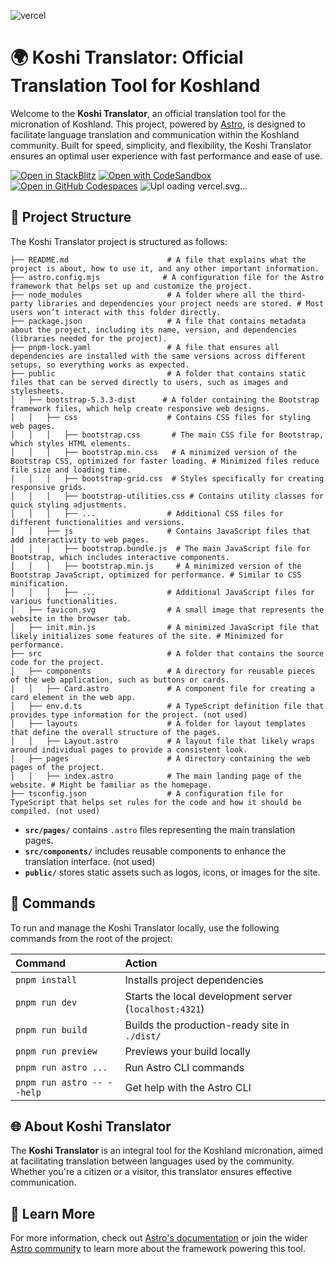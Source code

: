 ![vercel](https://github.com/user-attachments/assets/3013dc78-dcf5-469b-9cdc-59ed79204223)

# 🌍 Koshi Translator: Official Translation Tool for Koshland

Welcome to the **Koshi Translator**, an official translation tool for the micronation of Koshland. This project, powered by [Astro](https://astro.build), is designed to facilitate language translation and communication within the Koshland community. Built for speed, simplicity, and flexibility, the Koshi Translator ensures an optimal user experience with fast performance and ease of use.

[![Open in StackBlitz](https://developer.stackblitz.com/img/open_in_stackblitz.svg)](https://stackblitz.com/github/linuxfandudeguy/koshland-translator)
[![Open with CodeSandbox](https://assets.codesandbox.io/github/button-edit-lime.svg)](https://codesandbox.io/p/sandbox/github/linuxfandudeguy/koshland-translator)
[![Open in GitHub Codespaces](https://github.com/codespaces/badge.svg)](https://codespaces.new/linuxfandudeguy/koshland-translator)
![Upl<svg xmlns="http://www.w3.org/2000/svg" width="103" height="32" fill="none">
  <rect width="103" height="32" fill="#1A1A1A" rx="6"/>
  <rect width="102" height="31" x=".5" y=".5" stroke="#fff" stroke-opacity=".14" rx="5.5" />
  <g clip-path="url(#a)">
    <path fill="#EDEDED" fill-rule="evenodd" d="m16 10.75 6 10.5H10l6-10.5Z" clip-rule="evenodd" />
  </g>
  <path stroke="#fff" stroke-opacity=".14" d="M31.5 1v30" />
  <path fill="#EDEDED" d="M47.4 11.06c3.1 0 4.85 1.8 4.85 4.98 0 3.18-1.7 4.96-4.77 4.96h-3.26v-9.94h3.18Zm-1.7 8.57h1.7c2.22 0 3.31-1.18 3.31-3.59 0-2.43-1.09-3.6-3.31-3.6h-1.7v7.19Zm7.83-2.34c0-2.37 1.38-3.88 3.51-3.88 1.74 0 3.25 1.15 3.33 3.8l.02.5h-5.34c.12 1.39.82 2.2 2 2.2.73 0 1.4-.42 1.7-1.14l1.53.12a3.3 3.3 0 0 1-3.24 2.28c-2.13 0-3.51-1.51-3.51-3.88Zm1.55-.7h3.77c-.2-1.43-.97-1.92-1.8-1.92-1.1 0-1.79.72-1.97 1.92Zm6.98 6.51v-9.52h1.36l.04 1.08c.4-.8 1.17-1.25 2.25-1.25 2.19 0 3.2 1.8 3.2 3.88 0 2.07-1.01 3.88-3.2 3.88-1.02 0-1.78-.4-2.2-1.18v3.11h-1.45Zm1.31-5.81c0 1.33.6 2.6 2 2.6 1.42 0 2-1.26 2-2.6 0-1.33-.58-2.6-2-2.6-1.4 0-2 1.27-2 2.6Zm7.36-6.23h1.45v8.25c0 .33.16.49.48.49h.62V21h-.93c-.98 0-1.62-.63-1.62-1.62v-8.32Zm7.1 10.1c-2.13 0-3.52-1.5-3.52-3.87s1.39-3.88 3.51-3.88c2.13 0 3.52 1.51 3.52 3.88s-1.39 3.88-3.52 3.88Zm-2-3.87c0 1.62.72 2.6 2 2.6 1.27 0 2-.98 2-2.6s-.73-2.6-2-2.6c-1.28 0-2 .98-2 2.6Zm6.07-3.71h1.49l2.11 5.88 2.05-5.88h1.47l-2.97 8.29c-.31.85-.87 1.23-1.78 1.23h-1v-1.19h.8c.38 0 .6-.14.73-.49l.25-.63h-.46l-2.69-7.21Z"/>
  <defs>
    <clipPath id="a">
      <path fill="#fff" d="M0 0h12v12H0z" fill-opacity="1" transform="translate(10 10)"/>
    </clipPath>
  </defs>
</svg>
oading vercel.svg…]()

## 🚀 Project Structure

The Koshi Translator project is structured as follows:

```text
├── README.md                      # A file that explains what the project is about, how to use it, and any other important information.
├── astro.config.mjs              # A configuration file for the Astro framework that helps set up and customize the project. 
├── node_modules                   # A folder where all the third-party libraries and dependencies your project needs are stored. # Most users won’t interact with this folder directly.
├── package.json                   # A file that contains metadata about the project, including its name, version, and dependencies (libraries needed for the project). 
├── pnpm-lock.yaml                 # A file that ensures all dependencies are installed with the same versions across different setups, so everything works as expected. 
├── public                         # A folder that contains static files that can be served directly to users, such as images and stylesheets.
│   ├── bootstrap-5.3.3-dist      # A folder containing the Bootstrap framework files, which help create responsive web designs.
│   │   ├── css                    # Contains CSS files for styling web pages.
│   │   │   ├── bootstrap.css       # The main CSS file for Bootstrap, which styles HTML elements.
│   │   │   ├── bootstrap.min.css   # A minimized version of the Bootstrap CSS, optimized for faster loading. # Minimized files reduce file size and loading time.
│   │   │   ├── bootstrap-grid.css  # Styles specifically for creating responsive grids.
│   │   │   ├── bootstrap-utilities.css # Contains utility classes for quick styling adjustments.
│   │   │   ├── ...                # Additional CSS files for different functionalities and versions.
│   │   ├── js                     # Contains JavaScript files that add interactivity to web pages.
│   │   │   ├── bootstrap.bundle.js  # The main JavaScript file for Bootstrap, which includes interactive components.
│   │   │   ├── bootstrap.min.js     # A minimized version of the Bootstrap JavaScript, optimized for performance. # Similar to CSS minification.
│   │   │   ├── ...                # Additional JavaScript files for various functionalities.
│   ├── favicon.svg                # A small image that represents the website in the browser tab.
│   ├── init.min.js                # A minimized JavaScript file that likely initializes some features of the site. # Minimized for performance.
├── src                            # A folder that contains the source code for the project.
│   ├── components                 # A directory for reusable pieces of the web application, such as buttons or cards.
│   │   ├── Card.astro             # A component file for creating a card element in the web app.
│   ├── env.d.ts                   # A TypeScript definition file that provides type information for the project. (not used)
│   ├── layouts                    # A folder for layout templates that define the overall structure of the pages.
│   │   ├── Layout.astro           # A layout file that likely wraps around individual pages to provide a consistent look. 
│   ├── pages                      # A directory containing the web pages of the project.
│   │   ├── index.astro            # The main landing page of the website. # Might be familiar as the homepage.
├── tsconfig.json                  # A configuration file for TypeScript that helps set rules for the code and how it should be compiled. (not used)
```

- **`src/pages/`** contains `.astro` files representing the main translation pages.
- **`src/components/`** includes reusable components to enhance the translation interface. (not used)
- **`public/`** stores static assets such as logos, icons, or images for the site.

## 🧞 Commands

To run and manage the Koshi Translator locally, use the following commands from the root of the project:

| Command                   | Action                                           |
| :------------------------ | :----------------------------------------------- |
| `pnpm install`             | Installs project dependencies                    |
| `pnpm run dev`             | Starts the local development server (`localhost:4321`) |
| `pnpm run build`           | Builds the production-ready site in `./dist/`    |
| `pnpm run preview`         | Previews your build locally                      |
| `pnpm run astro ...`       | Run Astro CLI commands                           |
| `pnpm run astro -- --help` | Get help with the Astro CLI                      |

## 🌐 About Koshi Translator

The **Koshi Translator** is an integral tool for the Koshland micronation, aimed at facilitating translation between languages used by the community. Whether you're a citizen or a visitor, this translator ensures effective communication.

## 👀 Learn More

For more information, check out [Astro's documentation](https://docs.astro.build) or join the wider [Astro community](https://astro.build/chat) to learn more about the framework powering this tool.
